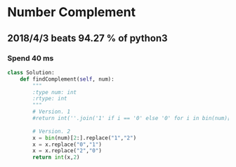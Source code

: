 # Number Complement

## 2018/4/3 beats 94.27 % of python3
### Spend 40 ms
```python
class Solution:
    def findComplement(self, num):
        """
        :type num: int
        :rtype: int
        """
        # Version. 1
        #return int(''.join('1' if i == '0' else '0' for i in bin(num)[2:]),2)
        
        # Version. 2
        x = bin(num)[2:].replace("1","2")
        x = x.replace("0","1")
        x = x.replace("2","0")
        return int(x,2)

```
